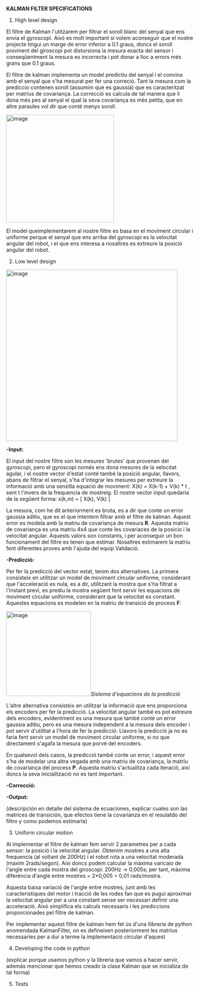 **KALMAN FILTER SPECIFICATIONS**

1. High level design

El filtre de Kalman l'utitzarem per filtrar el soroll blanc del senyal que ens envia el gyroscopi. Aixó es molt important si volem aconseguir que el nostre projecte tingui un marge de error inferior a 0.1 graus, doncs el soroll provinent del giroscopi pot distorsiona la mesura exacta del sensor i conseqüentment la mesura es incorrecta i pot donar a lloc a errors més grans que 0.1 graus.

El filtre de kalman implementa un model predictiu del senyal i el convina amb el senyal que s'ha mesurat per fer una correció. Tant la mesura com la prediccio contenen soroll (assumim que es gaussià) que es caracteritzat per matrius de covariança. La correcció es calcula de tal manera que li dona més pes al senyal el qual la seva covariança es més petita, que en altre paraules vol dir que conté menys soroll.


<img width="290" alt="image" src="https://user-images.githubusercontent.com/101046951/204100886-96920426-f7ed-485c-af04-e25811b3d181.png">



El model queimplementarem al nostre filtre es basa en el moviment circular i uniforme perque el senyal que ens arriba del gyroscopi es la velocitat angular del robot, i el que ens interesa a nosaltres es extreure la posició angular del robot.



2. Low level design


<img width="461" alt="image" src="https://user-images.githubusercontent.com/101046951/204526480-5fb30aed-b356-4ed2-9db4-fa94a2a831ca.png">

**-Input:**

El input del nostre filtre son les mesures 'brutes' que provenen del gyroscopi, pero el gyroscopi només ens dona mesures de la velocitat agular, i el nostre vector d'estat conté també la posició angular, llavors, abans de filtrar el senyal, s'ha d'integrar les mesures per extreure la informació amb una senzilla equació de moviment: X(k) = X(k-1) + V(k) * t  , sent t l'invers de la frequencia de mostreig. 
El nostre vector input quedaria de la següent forma: x(k,m) = [ X(k), V(k) ]

La mesura, com he dit anteriorment es bruta, es a dir que conte un error gaussia aditiu, que es el que intentem filtrar amb el filtre de kalman. Aquest error es modela amb la matriu de covariança de mesura **R**. Aquesta matriu de covariança es una matriu 4x4 que conte les covariaces de la posicio i la velocitat angular. Aquests valors son constants, i per aconseguir un bon funcionament del filtre es tenen que estimar. Nosaltres estimarem la matriu fent diferentes proves amb l'ajuda del equip Validació.


**-Predicció:**

Per fer la predicció del vector estat, tenim dos alternatives. La primera consisteix en utilitzar un model de moviment circular uniforme, considerant que l'acceleració es nula, es a dir, utilitzant la mostra que s'ha filtrat a l'instant previ, es prediu la mostra següent fent servir les equacions de moviment circular uniforme, considerant que la velocitat es constant. Aquestes equacions es modelen en la matriu de transició de process **F**:

<img width="228" alt="image" src="https://user-images.githubusercontent.com/101046951/205757309-bc2660f6-4e84-4def-b344-d8e321f9cece.png">*Sistema d'equacions de la predicció*

L'altre alternativa consisteix en utilitzar la informació que ens proporciona els encoders per fer la predicció. La velocitat angular també es pot extreure dels encoders, evidentment es una mesura que també conté un error gaussia aditiu, pero es una mesura independent a la mesura dels encoder i pot servir d'utilitat a l'hora de fer la predicció. Llavors la predicció ja no es faria fent servir un model de moviment circular uniforme, si no que directament s'agafa la mesura que porvé del encoders.

En qualsevol dels casos, la predicció també conte un error, i aquest error s'ha de modelar una altra vegada amb una matriu de covariança, la matriu de covariança del process **P**. Aquesta matriu s'actualitza cada iteració, així doncs la seva inicialització no es tant important.


**-Correcció:**

**-Output:**

(descripción en detalle del sistema de ecuaciones, explicar cuales son las matrices de transición, que efectos tiene la covarianza en el resulatdo del filtro y como podemos estimarla)



3. Uniform circular motion

Al implementar el filtre de kalman fem servir 2 parametres per a cada sensor: la posició i la velocitat angular. Obtenim mostres a una alta frequencia (al voltant de 200Hz) i el robot rota a una velocitat moderada (maxim 2rads/segon). Aixi doncs podem calcular la màxima varicaio de l'angle entre cada mostra del giroscopi: 200Hz -> 0,005s; per tant, màxima diferència d'angle entre mostres = 2*0,005 = 0,01 rads/mostra.

Aquesta baixa variació de l'angle entre mostres, junt amb les caracteristiques del motor i tracció de les rodes fan que es pugui aproximar la velocitat angular per a una constant sense ser necessari definir una acceleració. Això simplifica els calculs necessaris i les prediccions proporcionades pel filtre de kalman.

Per implementar aquest filtre de kalman hem fet ús d'una llibreria de python anomendada KalmanFilter, on es defineixen posteriorment les matrius necessaries per a dur a terme la implementació circular d'aquest

4. Developing the code in python

(explicar porque usamos python y la libreria que vamos a hacer servir, además mencionar que hemos creado la clase Kalman que se inicializa de tal forma)


5. Tests
